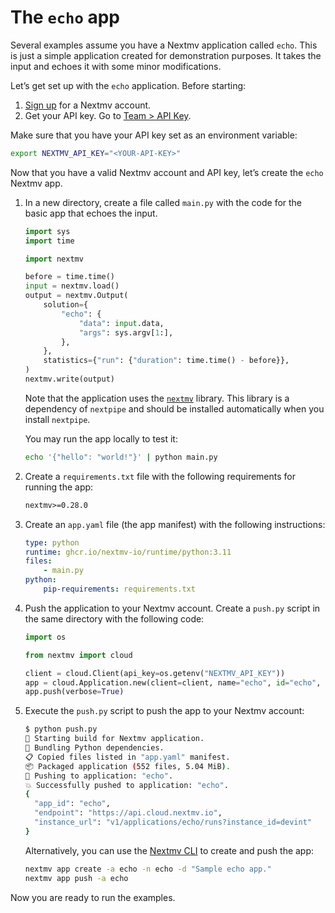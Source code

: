# The `echo` app

Several examples assume you have a Nextmv application called `echo`. This is
just a simple application created for demonstration purposes. It takes the
input and echoes it with some minor modifications.

Let’s get set up with the `echo` application. Before starting:

1. [Sign up][signup] for a Nextmv account.
2. Get your API key. Go to [Team > API Key][api-key].

Make sure that you have your API key set as an environment variable:

```bash
export NEXTMV_API_KEY="<YOUR-API-KEY>"
```

Now that you have a valid Nextmv account and API key, let’s create the `echo`
Nextmv app.

1. In a new directory, create a file called `main.py` with the code for the
   basic app that echoes the input.

    ```python
    import sys
    import time

    import nextmv

    before = time.time()
    input = nextmv.load()
    output = nextmv.Output(
        solution={
            "echo": {
                "data": input.data,
                "args": sys.argv[1:],
            },
        },
        statistics={"run": {"duration": time.time() - before}},
    )
    nextmv.write(output)
    ```

    Note that the application uses the [`nextmv`][nextmv-docs] library. This
    library is a dependency of `nextpipe` and should be installed automatically
    when you install `nextpipe`.

    You may run the app locally to test it:

    ```bash
    echo '{"hello": "world!"}' | python main.py
    ```

1. Create a `requirements.txt` file with the following
   requirements for running the app:

    ```requirements.txt
    nextmv>=0.28.0
    ```

1. Create an `app.yaml` file (the app manifest) with the following instructions:

    ```yaml
    type: python
    runtime: ghcr.io/nextmv-io/runtime/python:3.11
    files:
        - main.py
    python:
        pip-requirements: requirements.txt
    ```

1. Push the application to your Nextmv account. Create a `push.py` script in
   the same directory with the following code:

    ```python
    import os

    from nextmv import cloud

    client = cloud.Client(api_key=os.getenv("NEXTMV_API_KEY"))
    app = cloud.Application.new(client=client, name="echo", id="echo", description="Sample echo app.", exist_ok=True)
    app.push(verbose=True)
    ```

1. Execute the `push.py` script to push the app to your Nextmv account:

    ```bash
    $ python push.py
    💽 Starting build for Nextmv application.
    🐍 Bundling Python dependencies.
    📋 Copied files listed in "app.yaml" manifest.
    📦 Packaged application (552 files, 5.04 MiB).
    🌟 Pushing to application: "echo".
    💥️ Successfully pushed to application: "echo".
    {
      "app_id": "echo",
      "endpoint": "https://api.cloud.nextmv.io",
      "instance_url": "v1/applications/echo/runs?instance_id=devint"
    }
    ```

    Alternatively, you can use the [Nextmv CLI][nextmv-cli] to create and push the app:

    ```bash
    nextmv app create -a echo -n echo -d "Sample echo app."
    nextmv app push -a echo
    ```

Now you are ready to run the examples.

[signup]: https://cloud.nextmv.io
[api-key]: https://cloud.nextmv.io/team/api-keys
[nextmv-docs]: https://nextmv-py.readthedocs.io/en/latest/nextmv/
[nextmv-cli]: https://docs.nextmv.io/docs/using-nextmv/reference/cli
